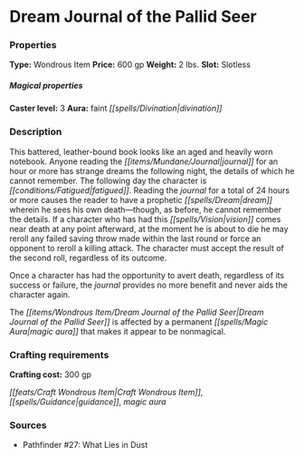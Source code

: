 ﻿---
Title: "Dream Journal of the Pallid Seer"
Type: "Wondrous Item"
Price: "600 gp"
Weight: "2 lbs."
Slot: "Slotless"
Caster level: "3"
Aura: "faint divination"
Description: |
  "This battered, leather-bound book looks like an aged and heavily worn notebook. Anyone reading the journal for an hour or more has strange dreams the following night, the details of which he cannot remember. The following day the character is fatigued. Reading the journal for a total of 24 hours or more causes the reader to have a prophetic dream wherein he sees his own death—though, as before, he cannot remember the details. If a character who has had this vision comes near death at any point afterward, at the moment he is about to die he may reroll any failed saving throw made within the last round or force an opponent to reroll a killing attack. The character must accept the result of the second roll, regardless of its outcome.
  Once a character has had the opportunity to avert death, regardless of its success or failure, the journal provides no more benefit and never aids the character again.
  The _Dream Journal of the Pallid Seer_ is affected by a permanent _magic aura_ that makes it appear to be nonmagical."
Crafting cost: "300 gp"
Sources: "['Pathfinder #27: What Lies in Dust']"
---

# Dream Journal of the Pallid Seer

### Properties

**Type:** Wondrous Item **Price:** 600 gp **Weight:** 2 lbs. **Slot:** Slotless

##### Magical properties

**Caster level:** 3 **Aura:** faint _[[spells/Divination|divination]]_

### Description

This battered, leather-bound book looks like an aged and heavily worn notebook. Anyone reading the _[[items/Mundane/Journal|journal]]_ for an hour or more has strange dreams the following night, the details of which he cannot remember. The following day the character is _[[conditions/Fatigued|fatigued]]_. Reading the _journal_ for a total of 24 hours or more causes the reader to have a prophetic _[[spells/Dream|dream]]_ wherein he sees his own death—though, as before, he cannot remember the details. If a character who has had this _[[spells/Vision|vision]]_ comes near death at any point afterward, at the moment he is about to die he may reroll any failed saving throw made within the last round or force an opponent to reroll a killing attack. The character must accept the result of the second roll, regardless of its outcome.

Once a character has had the opportunity to avert death, regardless of its success or failure, the _journal_ provides no more benefit and never aids the character again.

The _[[items/Wondrous Item/Dream _Journal_ of the Pallid Seer|Dream _Journal_ of the Pallid Seer]]_ is affected by a permanent _[[spells/Magic Aura|magic aura]]_ that makes it appear to be nonmagical.

### Crafting requirements

**Crafting cost:** 300 gp

_[[feats/Craft Wondrous Item|Craft Wondrous Item]]_, _[[spells/Guidance|guidance]]_, _magic aura_

### Sources

* Pathfinder #27: What Lies in Dust